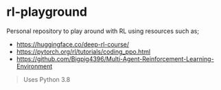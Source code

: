 # rl-playground

Personal repository to play around with RL using resources such as;

- https://huggingface.co/deep-rl-course/
- https://pytorch.org/rl/tutorials/coding_ppo.html
- https://github.com/Bigpig4396/Multi-Agent-Reinforcement-Learning-Environment

> Uses Python 3.8
